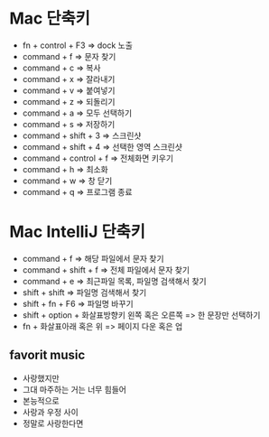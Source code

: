 # Mac 단축키

- fn + control + F3 => dock 노출
- command + f => 문자 찾기
- command + c => 복사
- command + x => 잘라내기
- command + v => 붙여넣기
- command + z => 되돌리기
- command + a => 모두 선택하기
- command + s => 저장하기
- command + shift + 3 => 스크린샷
- command + shift + 4 => 선택한 영역 스크린샷
- command + control + f => 전체화면 키우기
- command + h => 최소화 
- command + w => 창 닫기
- command + q => 프로그램 종료

# Mac IntelliJ 단축키

- command + f => 해당 파일에서 문자 찾기
- command + shift + f => 전체 파일에서 문자 찾기
- command + e => 최근파일 목록, 파일명 검색해서 찾기
- shift + shift => 파일명 검색해서 찾기
- shift + fn + F6 => 파일명 바꾸기
- shift + option + 화살표방향키 왼쪽 혹은 오른쪽 => 한 문장만 선택하기
- fn + 화살표아래 혹은 위 => 페이지 다운 혹은 업

## favorit music
- 사랑했지만 
- 그대 마주하는 거는 너무 힘들어
- 본능적으로
- 사랑과 우정 사이
- 정말로 사랑한다면
